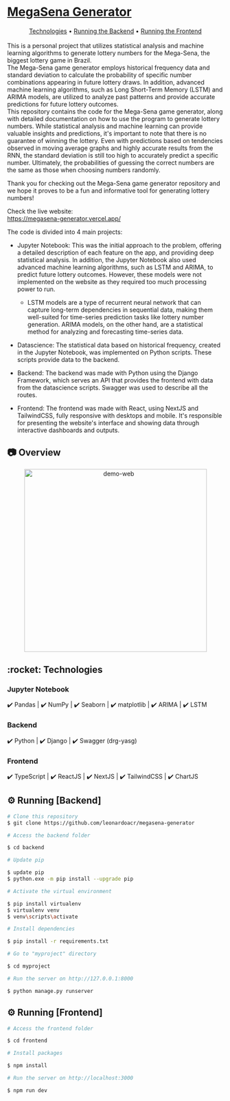 # <a href="https://codechallenge-1.onrender.com/">MegaSena Generator</a>

<div align="center">
 <a href="#technologies">Technologies</a> •
 <a href="#running_backend">Running the Backend</a> •
  <a href="#running_frontend">Running the Frontend</a>
</div>
<br>
This is a personal project that utilizes statistical analysis and machine learning algorithms to generate lottery numbers for the Mega-Sena, the biggest lottery game in Brazil.

<br>
The Mega-Sena game generator employs historical frequency data and standard deviation to calculate the probability of specific number combinations appearing in future lottery draws. In addition, advanced machine learning algorithms, such as Long Short-Term Memory (LSTM) and ARIMA models, are utilized to analyze past patterns and provide accurate predictions for future lottery outcomes.

<br>
This repository contains the code for the Mega-Sena game generator, along with detailed documentation on how to use the program to generate lottery numbers. While statistical analysis and machine learning can provide valuable insights and predictions, it's important to note that there is no guarantee of winning the lottery. Even with predictions based on tendencies observed in moving average graphs and highly accurate results from the RNN, the standard deviation is still too high to accurately predict a specific number. Ultimately, the probabilities of guessing the correct numbers are the same as those when choosing numbers randomly.

Thank you for checking out the Mega-Sena game generator repository and we hope it proves to be a fun and informative tool for generating lottery numbers!

Check the live website: <br>
https://megasena-generator.vercel.app/

The code is divided into 4 main projects:

- Jupyter Notebook: This was the initial approach to the problem, offering a detailed description of each feature on the app, and providing deep statistical analysis. In addition, the Jupyter Notebook also used advanced machine learning algorithms, such as LSTM and ARIMA, to predict future lottery outcomes. However, these models were not implemented on the website as they required too much processing power to run.

  - LSTM models are a type of recurrent neural network that can capture long-term dependencies in sequential data, making them well-suited for time-series prediction tasks like lottery number generation. ARIMA models, on the other hand, are a statistical method for analyzing and forecasting time-series data.

- Datascience: The statistical data based on historical frequency, created in the Jupyter Notebook, was implemented on Python scripts. These scripts provide data to the backend.

- Backend: The backend was made with Python using the Django Framework, which serves an API that provides the frontend with data from the datascience scripts. Swagger was used to describe all the routes.

- Frontend: The frontend was made with React, using NextJS and TailwindCSS, fully responsive with desktops and mobile. It's responsible for presenting the website's interface and showing data through interactive dashboards and outputs.

## :camera: Overview

<div align="center" >
  <img src="./github/app.gif" alt="demo-web" height="425">
</div>

<div id="technologies">
  <h2>:rocket: Technologies</h2>
</div>

### Jupyter Notebook

✔️ Pandas | ✔️ NumPy | ✔️ Seaborn | ✔️ matplotlib | ✔️ ARIMA | ✔️ LSTM

### Backend

✔️ Python | ✔️ Django | ✔️ Swagger (drg-yasg)

### Frontend

✔️ TypeScript | ✔️ ReactJS | ✔️ NextJS | ✔️ TailwindCSS | ✔️ ChartJS

<div id="running_backend">
  <h2>⚙ Running [Backend]</h2>
</div>

```bash
# Clone this repository
$ git clone https://github.com/leonardoacr/megasena-generator

# Access the backend folder

$ cd backend

# Update pip

$ update pip
$ python.exe -m pip install --upgrade pip

# Activate the virtual environment

$ pip install virtualenv
$ virtualenv venv
$ venv\scripts\activate

# Install dependencies

$ pip install -r requirements.txt

# Go to "myproject" directory

$ cd myproject

# Run the server on http://127.0.0.1:8000

$ python manage.py runserver
```

<div id="running_frontend">
  <h2>⚙ Running [Frontend]</h2>
</div>

```bash
# Access the frontend folder

$ cd frontend

# Install packages

$ npm install

# Run the server on http://localhost:3000

$ npm run dev
```
